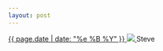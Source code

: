```yaml
---
layout: post
---
```


<p>
  <a href="/45">
    <time>{{ page.date | date: "%e %B %Y" }}</time>
    <img src="{{ site.assets_url }}/45.jpg">
  </a>
  Steve
</p>
